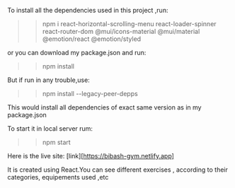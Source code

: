 To install all the dependencies used in this project ,run:

> > npm i react-horizontal-scrolling-menu react-loader-spinner react-router-dom @mui/icons-material @mui/material @emotion/react @emotion/styled

or you can download my package.json and run:

> > npm install

But if run in any trouble,use:

> > npm install --legacy-peer-depps

This would install all dependencies of exact same version as in my package.json

To start it in local server rum:
>> npm start

Here is the live site:
[link][https://bibash-gym.netlify.app]

It is created using React.You can see different exercises , according to their categories, equipements used ,etc
